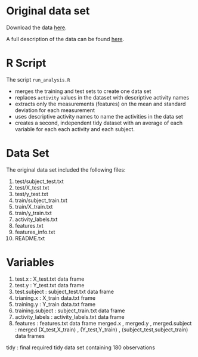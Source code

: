 # Original data set

Download the data [here](https://d396qusza40orc.cloudfront.net/getdata%2Fprojectfiles%2FUCI%20HAR%20Dataset.zip).

A full description of the data can be found [here](http://archive.ics.uci.edu/ml/datasets/Human+Activity+Recognition+Using+Smartphones).

# R Script

The script `run_analysis.R`
- merges the training and test sets to create one data set
- replaces `activity` values in the dataset with descriptive activity names
- extracts only the measurements (features) on the mean and standard deviation
  for each measurement
- uses descriptive activity names to name the activities in the data set
- creates a second, independent tidy dataset with an average of each variable
  for each each activity and each subject. 

# Data Set

The original data set included the following files: 

1. test/subject_test.txt
2. test/X_test.txt
3. test/y_test.txt
4. train/subject_train.txt
5. train/X_train.txt
6. train/y_train.txt
7. activity_labels.txt
8. features.txt
9. features_info.txt
10. README.txt

# Variables

1. test.x : X_test.txt data frame
2. test.y : Y_test.txt data frame
3. test.subject : subject_test.txt data frame
4. trianing.x : X_train data.txt frame
5. training.y : Y_train data.txt frame
6. training.subject : subject_train.txt data frame
7. activity_labels	: activity_labels.txt data frame
8. features	: features.txt data frame
merged.x , merged.y , merged.subject : merged (X_test,X_train) , (Y_test,Y_train) , (subject_test,subject_train) data frames

tidy : final required tidy data set containing 180 observations

